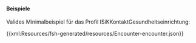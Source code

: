 #### Beispiele

Valides Minimalbeispiel für das Profil ISiKKontaktGesundheitseinrichtung:

{{xml:Resources/fsh-generated/resources/Encounter-encounter.json}}